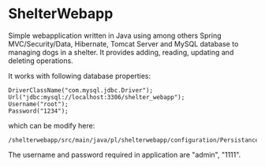 # ShelterWebapp

Simple webapplication written in Java using among others Spring MVC/Security/Data, Hibernate, Tomcat Server and MySQL database to managing dogs in a shelter. It provides adding, reading, updating and deleting operations.

It works with following database properties: 

	DriverClassName("com.mysql.jdbc.Driver");
	Url("jdbc:mysql://localhost:3306/shelter_webapp");
	Username("root");
	Password("1234"); 
		
which can be modify here:

	/shelterwebapp/src/main/java/pl/shelterwebapp/configuration/PersistanceContext.java
	
	
The username and password required in application are "admin", "1111".
